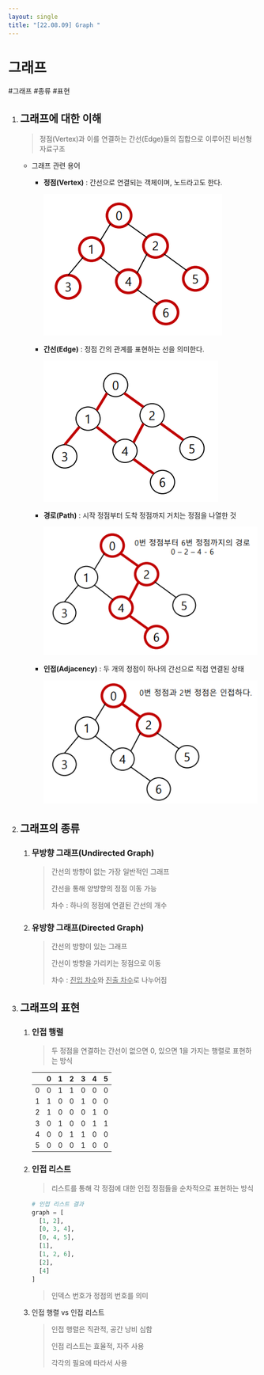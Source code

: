 ```yaml
---
layout: single
title: "[22.08.09] Graph "
---
```

# 그래프

#그래프 #종류 #표현

1. ## 그래프에 대한 이해

   > 정점(Vertex)과 이를 연결하는 간선(Edge)들의 집합으로 이루어진 비선형 자료구조

   - 그래프 관련 용어

     - **정점(Vertex)** : 간선으로 연결되는 객체이며, 노드라고도 한다.

       ![image-20220810002222982](https://github.com/hvvany/hvvany.github.io/blob/master/_posts/2022-08-09-graph.assets/image-20220810002222982.png?raw=true)

     - **간선(Edge)** : 정점 간의 관계를 표현하는 선을 의미한다.

       ![image-20220810002237199](https://github.com/hvvany/hvvany.github.io/blob/master/_posts/2022-08-09-graph.assets/image-20220810002237199.png?raw=true)

     - **경로(Path)** : 시작 정점부터 도착 정점까지 거치는 정점을 나열한 것

       ![image-20220810002251892](https://github.com/hvvany/hvvany.github.io/blob/master/_posts/2022-08-09-graph.assets/image-20220810002251892.png?raw=true)

     - **인접(Adjacency)** : 두 개의 정점이 하나의 간선으로 직접 연결된 상태

       ![image-20220810002304776](https://github.com/hvvany/hvvany.github.io/blob/master/_posts/2022-08-09-graph.assets/image-20220810002304776.png?raw=true)

   

2. ## 그래프의 종류

   1. ### 무방향 그래프(Undirected Graph)

      > 간선의 방향이 없는 가장 일반적인 그래프
      >
      > 간선을 통해 양뱡향의 정점 이동 가능
      >
      > 차수 : 하나의 정점에 연결된 간선의 개수

   2. ### 유방향 그래프(Directed Graph)

      > 간선의 방향이 있는 그래프
      >
      > 간선이 방향을 가리키는 정점으로 이동
      >
      > 차수 : <u>진입 차수</u>와 <u>진출 차수</u>로 나누어짐

   

3. ## 그래프의 표현

   1. ### 인접 행렬

      > 두 정점을 연결하는 간선이 없으면 0, 있으면 1을 가지는 행렬로 표현하는 방식

      |      |  0   |  1   |  2   |  3   |  4   |  5   |
      | :--: | :--: | :--: | :--: | :--: | :--: | :--: |
      |  0   |  0   |  1   |  1   |  0   |  0   |  0   |
      |  1   |  1   |  0   |  0   |  1   |  0   |  0   |
      |  2   |  1   |  0   |  0   |  0   |  1   |  0   |
      |  3   |  0   |  1   |  0   |  0   |  1   |  1   |
      |  4   |  0   |  0   |  1   |  1   |  0   |  0   |
      |  5   |  0   |  0   |  0   |  1   |  0   |  0   |

      

   2. ### 인접 리스트

      > 리스트를 통해 각 정점에 대한 인접 정점들을 순차적으로 표현하는 방식

      ```python
      # 인접 리스트 결과
      graph = [
      	[1, 2],
      	[0, 3, 4],
      	[0, 4, 5],
      	[1],
      	[1, 2, 6],
      	[2],
      	[4]
      ]
      ```

      > 인덱스 번호가 정점의 번호를 의미

   3. 인접 행렬 vs 인접 리스트

      > 인접 행렬은 직관적, 공간 낭비 심함
      >
      > 인접 리스트는 효율적, 자주 사용
      >
      > 각각의 필요에 따라서 사용
